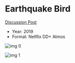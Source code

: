 # Earthquake Bird

[Discussion Post](https://www.avsforum.com/threads/bass-eq-for-filtered-movies.2995212/post-58825176)

* Year: 2019
* Format: Netflix DD+ Atmos

![img 0](https://i.imgur.com/wOsmLuB.jpg)

![img 1](https://i.imgur.com/zKPIH3s.png)

